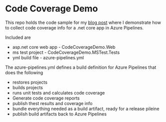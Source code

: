 # Code Coverage Demo
This repo holds the code sample for my [blog post](https://abelsquidhead.com/index.php/2019/04/13/getting-code-coverage-info-for-a-net-core-app-in-azure-pipelines/) where I demonstrate how to collect code coverage info for a .net core app in Azure Pipelines. 

Included are
* asp.net core web app - CodeCoverageDemo.Web
* ms test project - CodeCoverageDemo.MSTest.Tests
* yml build file - azure-pipelines.yml

The azure-pipelines.yml defines a build definition for Azure Pipelines that does the following
* restores projects
* builds projects
* runs unit tests and calculates code coverage
* Generate code coverage reports
* publish thest results and coverage info
* bundle everything needed as a build artifact, ready for a release pileine
* publish build artifacts back to Azure Pipelines


